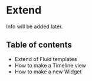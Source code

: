 # Extend

Info will be added later.

## Table of contents
- Extend of Fluid templates
- How to make a Timeline view
- How to make a new Widget
